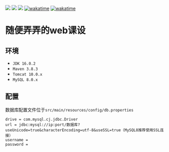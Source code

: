 ![](https://img.shields.io/badge/HTML-5-orange)
![](https://img.shields.io/badge/CSS-3-blue)
![](https://img.shields.io/badge/JavaScript-ES6-yellow)
[![wakatime](https://wakatime.com/badge/github/SaarChaffee/WebFinal.svg)](https://wakatime.com/badge/github/SaarChaffee/WebFinal)
[![wakatime](https://wakatime.com/badge/user/d3dd9c54-d41e-44a3-b2e1-daa40c6bdf14/project/7f8aaccc-8c9a-49b6-b5eb-d74f2e3effeb.svg)](https://wakatime.com/badge/user/d3dd9c54-d41e-44a3-b2e1-daa40c6bdf14/project/7f8aaccc-8c9a-49b6-b5eb-d74f2e3effeb)

<h1>随便弄弄的web课设</h1>

## 环境

- `JDK 16.0.2`
- `Maven 3.8.3`
- `Tomcat 10.0.x`
- `MySQL 8.0.x`

## 配置

数据库配置文件位于`src/main/resources/config/db.properties`

```properties
drive = com.mysql.cj.jdbc.Driver
url = jdbc:mysql://ip:port/数据库?useUnicode=true&characterEncoding=utf-8&useSSL=true（MySQL8推荐使用SSL连接）
username =
password =  


```
